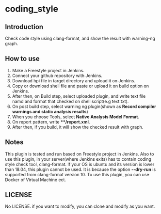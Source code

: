 # coding_style

## Introduction

Check code style using clang-format, and show the result with warning-ng graph.

## How to use

1. Make a Freestyle project in Jenkins.
2. Connect your github repository with Jenkins.
3. Download hpi file in target directory and upload it on Jenkins.
4. Copy or download shell file and paste or upload it on build option on Jenkins.
5. After then, on Build step, select uploaded plugin, and write text file namd and format that checked on shell script(e.g text.txt).
6. On post build step, select warning ng plugin(shown as __Record compiler warnings and static analysis results__)
7. When you choose Tools, select __Native Analysis Model Format__.
8. On report pattern, write __**/report.xml__.
9. After then, if you build, it will show the checked result with graph.

## Notes

This plugin is tested and run based on Freestyle project in Jenkins.
Also to use this plugin, in your server(where Jenkins exits) has to contain coding style check tool, clang-format.
If your OS is ubuntu and its version is lower than 18.04, this plugin cannot be used.
It is because the option __--dry-run__ is supported from clang-format version 10.
To use this plugin, you can use Docker of Virtual Machine ect.


## LICENSE

No LICENSE. if you want to modify, you can clone and modify as you want.
